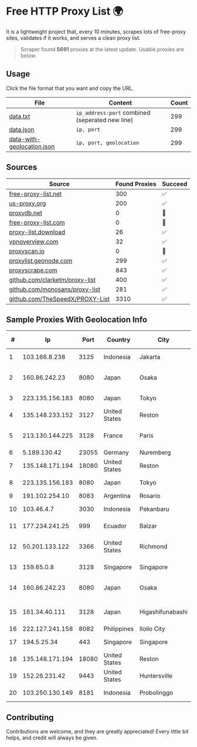 
# Free HTTP Proxy List 🌍

It is a lightweight project that, every 10 minutes, scrapes lots of free-proxy sites, validates if it works, and serves a clean proxy list.


> Scraper found **5691** proxies at the latest update. Usable proxies are below.

## Usage

Click the file format that you want and copy the URL.


|File|Content|Count|
|----|-------|-----|
|[data.txt](https://raw.githubusercontent.com/themiralay/Proxy-List-World/master/data.txt)|`ip_address:port` combined (seperated new line)|299|
|[data.json](https://raw.githubusercontent.com/themiralay/Proxy-List-World/master/data.json)|`ip, port`|299|
|[data-with-geolocation.json](https://raw.githubusercontent.com/themiralay/Proxy-List-World/master/data-with-geolocation.json)|`ip, port, geolocation`|299|

## Sources

|Source|Found Proxies|Succeed|
|------|-------------|-------|
|[free-proxy-list.net](https://free-proxy-list.net)|300|✅|
|[us-proxy.org](https://www.us-proxy.org)|200|✅|
|[proxydb.net](http://proxydb.net)|0|🚫|
|[free-proxy-list.com](https://free-proxy-list.com/?page=&port=&type%5B%5D=http&type%5B%5D=https&up_time=0&search=Search)|0|🚫|
|[proxy-list.download](https://www.proxy-list.download/HTTP)|26|✅|
|[vpnoverview.com](https://vpnoverview.com/privacy/anonymous-browsing/free-proxy-servers)|32|✅|
|[proxyscan.io](https://www.proxyscan.io)|0|🚫|
|[proxylist.geonode.com](https://proxylist.geonode.com/api/proxy-list?limit=300&page=1&sort_by=lastChecked&sort_type=desc&protocols=http,https)|299|✅|
|[proxyscrape.com](https://api.proxyscrape.com/v2/?request=displayproxies&protocol=http&timeout=10000&country=all&ssl=all&anonymity=all)|843|✅|
|[github.com/clarketm/proxy-list](https://raw.githubusercontent.com/clarketm/proxy-list/master/proxy-list-raw.txt)|400|✅|
|[github.com/monosans/proxy-list](https://raw.githubusercontent.com/monosans/proxy-list/main/proxies/http.txt)|281|✅|
|[github.com/TheSpeedX/PROXY-List](https://raw.githubusercontent.com/TheSpeedX/PROXY-List/master/http.txt)|3310|✅|


## Sample Proxies With Geolocation Info

|#|Ip|Port|Country|City|Internet Service Provider|
|-|--|----|-------|----|-------------------------|
|1|103.166.8.238|3125|Indonesia|Jakarta|PT Akses Bersama Sedaya|
|2|160.86.242.23|8080|Japan|Osaka|Sony Network Communications Inc|
|3|223.135.156.183|8080|Japan|Tokyo|So-net Corporation|
|4|135.148.233.152|3127|United States|Reston|OVH SAS|
|5|213.130.144.225|3128|France|Paris|Hostinger International Limited|
|6|5.189.130.42|23055|Germany|Nuremberg|Contabo GmbH|
|7|135.148.171.194|18080|United States|Reston|OVH SAS|
|8|223.135.156.183|8080|Japan|Tokyo|So-net Corporation|
|9|191.102.254.10|8083|Argentina|Rosario|IP·RED|
|10|103.46.4.7|3030|Indonesia|Pekanbaru|PT Akses Sentral Teknologi|
|11|177.234.241.25|999|Ecuador|Balzar|Vasquez Burgos Livington|
|12|50.201.133.122|3366|United States|Richmond|Comcast Cable Communications, LLC|
|13|159.65.0.8|3128|Singapore|Singapore|DigitalOcean, LLC|
|14|160.86.242.23|8080|Japan|Osaka|Sony Network Communications Inc|
|15|161.34.40.111|3128|Japan|Higashifunabashi|NTT PC Communications, Inc.|
|16|222.127.241.158|8082|Philippines|Iloilo City|GLBB|
|17|194.5.25.34|443|Singapore|Singapore|Mod Mission Critical LLC|
|18|135.148.171.194|18080|United States|Reston|OVH SAS|
|19|152.26.231.42|9443|United States|Huntersville|MCNC|
|20|103.250.130.149|8181|Indonesia|Probolinggo|PT Jawara Lintas Data Nusantara|



## Contributing

Contributions are welcome, and they are greatly appreciated! Every
little bit helps, and credit will always be given.

